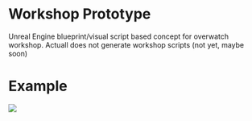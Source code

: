 # Workshop Prototype 

Unreal Engine blueprint/visual script based concept for overwatch workshop. Actuall does not generate workshop scripts (not yet, maybe soon)

# Example

<img src="https://i.imgur.com/pd0M8bI.png" />